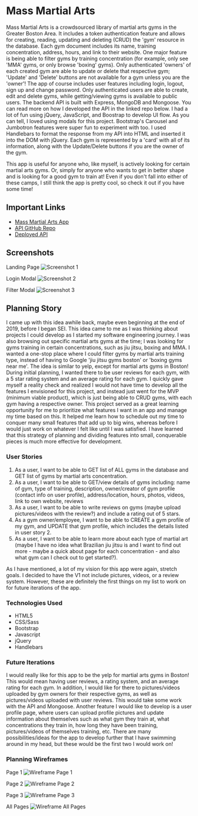 # Mass Martial Arts

Mass Martial Arts is a crowdsourced library of martial arts gyms in the Greater Boston Area. It includes a token authentication feature and allows for creating, reading, updating and deleting (CRUD) the 'gym' resource in the database. Each gym document includes its name, training concentration, address, hours, and link to their website. One major feature is being able to filter gyms by training concentration (for example, only see 'MMA' gyms, or only browse 'boxing' gyms). Only authenticated 'owners' of each created gym are able to update or delete that respective gym; 'Update' and 'Delete' buttons are not available for a gym unless you are the 'owner'! The app of course includes user features including login, logout, sign up and change password. Only authenticated users are able to create, edit and delete gyms, while getting/viewing gyms is available to public users. The backend API is built with Express, MongoDB and Mongoose. You can read more on how I developed the API in the linked repo below. I had a lot of fun using jQuery, JavaScript, and Boostrap to develop UI flow. As you can tell, I loved using modals for this project. Bootstrap's Carousel and Jumbotron features were super fun to experiment with too. I used Handlebars to format the response from my API into HTML and inserted it into the DOM with jQuery. Each gym is represented by a 'card' with all of its information, along with the Update/Delete buttons if you are the owner of the gym.

This app is useful for anyone who, like myself, is actively looking for certain martial arts gyms. Or, simply for anyone who wants to get in better shape and is looking for a good gym to train at! Even if you don't fall into either of these camps, I still think the app is pretty cool, so check it out if you have some time!

## Important Links

- [Mass Martial Arts App](https://perryfhuang.github.io/mass-martial-arts-client/)
- [API GitHub Repo](https://github.com/perryfhuang/mass-martial-arts-api)
- [Deployed API](https://mass-martial-arts-api.herokuapp.com/)

## Screenshots

Landing Page
![Screenshot 1](https://i.imgur.com/VvueyJX.png)

Login Modal
![Screenshot 2](https://i.imgur.com/rQ7oJWj.png)

Filter Modal
![Screenshot 3](https://i.imgur.com/YujBhhl.png)


## Planning Story

I came up with this idea awhile back, maybe even beginning at the end of 2019, before I began SEI. This idea came to me as I was thinking about projects I could develop as I started my software engineering journey. I was also browsing out specific martial arts gyms at the time; I was looking for gyms training in certain concentrations, such as jiu jitsu, boxing and MMA. I wanted a one-stop place where I could filter gyms by martial arts training type, instead of having to Google 'jiu jitsu gyms boston' or 'boxing gyms near me'. The idea is similar to yelp, except for martial arts gyms in Boston! During initial planning, I wanted there to be user reviews for each gym, with a 5 star rating system and an average rating for each gym. I quickly gave myself a reality check and realized I would not have time to develop all the features I envisioned for this project, and instead just went for the MVP (minimum viable product), which is just being able to CRUD gyms, with each gym having a respective owner. This project served as a great learning opportunity for me to prioritize what features I want in an app and manage my time based on this. It helped me learn how to schedule out my time to conquer many small features that add up to big wins, whereas before I would just work on whatever I felt like until I was satisfied. I have learned that this strategy of planning and dividing features into small, conquerable pieces is much more effective for development.

### User Stories

1. As a user, I want to be able to GET list of ALL gyms in the database and GET list of gyms by martial arts concentration.
2. As a user, I want to be able to GET/view details of gyms including: name of gym, type of training, description, owner/creator of gym profile (contact info on user profile), address/location, hours, photos, videos, link to own website, reviews
3. As a user, I want to be able to write reviews on gyms (maybe upload pictures/videos with the review?) and include a rating out of 5 stars.
4. As a gym owner/employee, I want to be able to CREATE a gym profile of my gym, and UPDATE that gym profile, which includes the details listed in user story 2.
5. As a user, I want to be able to learn more about each type of martial art (maybe I have no idea what Brazilian jiu jitsu is and I want to find out more - maybe a quick about page for each concentration - and also what gym can I check out to get started?).

As I have mentioned, a lot of my vision for this app were again, stretch goals. I decided to have the V1 not include pictures, videos, or a review system. However, these are definitely the first things on my list to work on for future iterations of the app.

### Technologies Used

- HTML5
- CSS/Sass
- Bootstrap
- Javascript
- jQuery
- Handlebars

### Future Iterations

I would really like for this app to be the yelp for martial arts gyms in Boston! This would mean having user reviews, a rating system, and an average rating for each gym. In addition, I would like for there to pictures/videos uploaded by gym owners for their respective gyms, as well as pictures/videos uploaded with user reviews. This would take some work with the API and Mongoose. Another feature I would like to develop is a user profile page, where users can upload profile pictures and update information about themselves such as what gym they train at, what concentrations they train in, how long they have been training, pictures/videos of themselves training, etc. There are many possibilities/ideas for the app to develop further that I have swimming around in my head, but these would be the first two I would work on!

### Planning Wireframes
Page 1
![Wireframe Page 1](https://i.imgur.com/POvLwIO.jpg "Page 1")

Page 2
![Wireframe Page 2](https://i.imgur.com/QR3f7UN.jpg "Page 2")

Page 3
![Wireframe Page 3](https://i.imgur.com/2banINf.jpg "Page 3")

All Pages
![Wireframe All Pages](https://i.imgur.com/dv5MKv2.jpg?1 "All Pages")
